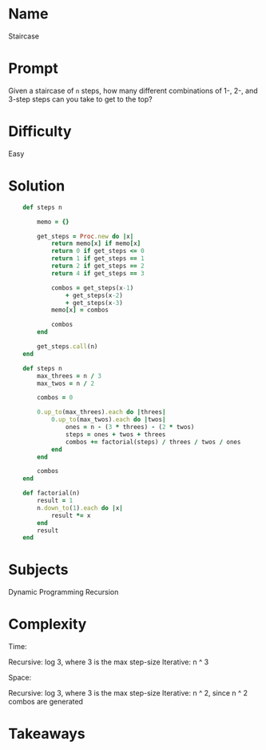 # Name

Staircase

# Prompt

Given a staircase of `n` steps, how many different combinations of 1-, 2-, and 3-step steps can you take to get to the top?

# Difficulty

Easy

# Solution

```ruby
	def steps n

		memo = {}

		get_steps = Proc.new do |x|
			return memo[x] if memo[x]
			return 0 if get_steps <= 0
			return 1 if get_steps == 1
			return 2 if get_steps == 2
			return 4 if get_steps == 3

			combos = get_steps(x-1) 
				+ get_steps(x-2) 
				+ get_steps(x-3)
			memo[x] = combos

			combos
		end

		get_steps.call(n)
	end
```

```ruby
	def steps n
		max_threes = n / 3
		max_twos = n / 2

		combos = 0

		0.up_to(max_threes).each do |threes|
			0.up_to(max_twos).each do |twos|
				ones = n - (3 * threes) - (2 * twos)
				steps = ones + twos + threes
				combos += factorial(steps) / threes / twos / ones
			end
		end	

		combos
	end

	def factorial(n)
		result = 1
		n.down_to(1).each do |x|
			result *= x
		end
		result
	end
```

# Subjects

Dynamic Programming
Recursion

# Complexity

Time: 

Recursive: log 3, where 3 is the max step-size
Iterative: n ^ 3

Space: 

Recursive: log 3, where 3 is the max step-size
Iterative: n ^ 2, since n ^ 2 combos are generated
# Takeaways
